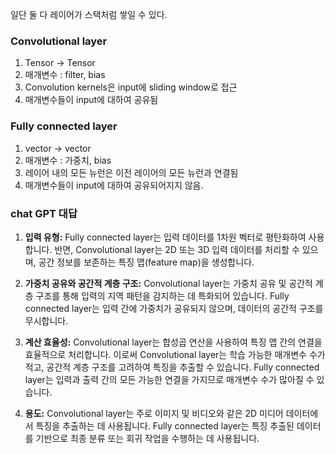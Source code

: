 일단 둘 다 레이어가 스택처럼 쌓일 수 있다.

### Convolutional layer
1. Tensor -> Tensor
2. 매개변수 : filter, bias
3. Convolution kernels은 input에 sliding window로 접근
4. 매개변수들이 input에 대하여 공유됨
### Fully connected layer
1. vector -> vector
2. 매개변수 : 가중치, bias
3. 레이어 내의 모든 뉴런은 이전 레이어의 모든 뉴런과 연결됨
4. 매개변수들이 input에 대하여 공유되어지지 않음.
### chat GPT 대답
1. **입력 유형:** Fully connected layer는 입력 데이터를 1차원 벡터로 평탄화하여 사용합니다. 반면, Convolutional layer는 2D 또는 3D 입력 데이터를 처리할 수 있으며, 공간 정보를 보존하는 특징 맵(feature map)을 생성합니다.
    
2. **가중치 공유와 공간적 계층 구조:** Convolutional layer는 가중치 공유 및 공간적 계층 구조를 통해 입력의 지역 패턴을 감지하는 데 특화되어 있습니다. Fully connected layer는 입력 간에 가중치가 공유되지 않으며, 데이터의 공간적 구조를 무시합니다.
    
3. **계산 효율성:** Convolutional layer는 합성곱 연산을 사용하여 특징 맵 간의 연결을 효율적으로 처리합니다. 이로써 Convolutional layer는 학습 가능한 매개변수 수가 적고, 공간적 계층 구조를 고려하여 특징을 추출할 수 있습니다. Fully connected layer는 입력과 출력 간의 모든 가능한 연결을 가지므로 매개변수 수가 많아질 수 있습니다.
    
4. **용도:** Convolutional layer는 주로 이미지 및 비디오와 같은 2D 미디어 데이터에서 특징을 추출하는 데 사용됩니다. Fully connected layer는 특징 추출된 데이터를 기반으로 최종 분류 또는 회귀 작업을 수행하는 데 사용됩니다.